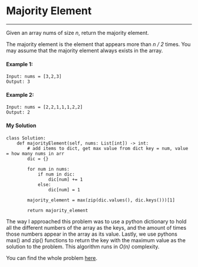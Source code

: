 # Majority Element
---

Given an array nums of size *n*, return the majority element.

The majority element is the element that appears more than *n / 2* times. You may assume that the majority element always exists in the array.

#### Example 1:

    Input: nums = [3,2,3]
    Output: 3

#### Example 2:

    Input: nums = [2,2,1,1,1,2,2]
    Output: 2

#### My Solution

    class Solution:
        def majorityElement(self, nums: List[int]) -> int:
            # add items to dict, get max value from dict key = num, value = how many nums in arr
            dic = {}

            for num in nums:
                if num in dic:
                    dic[num] += 1
                else:
                    dic[num] = 1

            majority_element = max(zip(dic.values(), dic.keys()))[1]

            return majority_element

The way I approached this problem was to use a python dictionary to hold all the different numbers of the array as the keys, and the amount of times those numbers appear in the array as its value. Lastly, we use pythons max() and zip() functions to return the key with the maximum value as the solution to the problem. This algorithm runs in *O(n)* complexity.

You can find the whole problem [here](https://leetcode.com/problems/majority-element/).